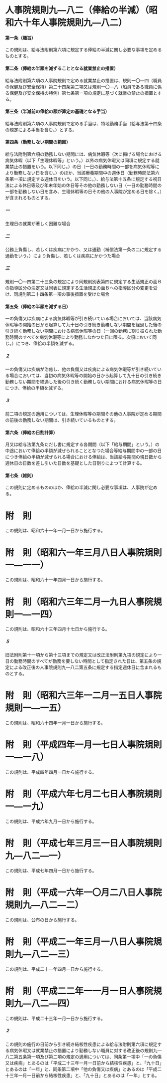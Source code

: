 # 人事院規則九―八二（俸給の半減）（昭和六十年人事院規則九―八二）
#### 第一条（趣旨）
この規則は、給与法附則第六項に規定する俸給の半減に関し必要な事項を定めるものとする。
#### 第二条（俸給の半額を減ずることとなる就業禁止の措置）
給与法附則第六項の人事院規則で定める就業禁止の措置は、規則一〇―四（職員の保健及び安全保持）第二十四条第二項又は規則一〇―八（船員である職員に係る保健及び安全保持の特例）第七条第一項の規定に基づく就業の禁止の措置とする。
#### 第三条（半減前の俸給の額が算定の基礎となる手当）
給与法附則第六項の人事院規則で定める手当は、特地勤務手当（給与法第十四条の規定による手当を含む。）とする。
#### 第四条（勤務しない期間の範囲）
給与法附則第六項の勤務しない期間には、病気休暇等（次に掲げる場合における病気休暇（以下「生理休暇等」という。）以外の病気休暇又は同項に規定する就業禁止の措置をいう。以下同じ。）の日（一日の勤務時間の一部を病気休暇等により勤務しない日を含む。）のほか、当該療養期間中の週休日（勤務時間法第六条第一項に規定する週休日をいう。以下同じ。）、給与法第十五条に規定する祝日法による休日等及び年末年始の休日等その他の勤務しない日（一日の勤務時間の一部を勤務しない日を含み、生理休暇等の日その他の人事院が定める日を除く。）が含まれるものとする。
##### 一
生理日の就業が著しく困難な場合
##### 二
公務上負傷し、若しくは疾病にかかり、又は通勤（補償法第一条の二に規定する通勤をいう。）により負傷し、若しくは疾病にかかつた場合
##### 三
規則一〇―四第二十三条の規定により同規則別表第四に規定する生活規正の面Ｂの指導区分の決定又は同表に規定する生活規正の面Ｂへの指導区分の変更を受け、同規則第二十四条第一項の事後措置を受けた場合
#### 第五条（俸給の半額を減ずる日）
一の負傷又は疾病による病気休暇等が引き続いている場合においては、当該病気休暇等の開始の日から起算して九十日の引き続き勤務しない期間を経過した後の引き続く勤務しない期間における病気休暇等の日（一回の勤務に割り振られた勤務時間のすべてを病気休暇等により勤務しなかつた日に限る。次項において同じ。）につき、俸給の半額を減ずる。
##### ２
一の負傷又は疾病が治癒し、他の負傷又は疾病による病気休暇等が引き続いている場合においては、当初の病気休暇等の開始の日から起算して九十日の引き続き勤務しない期間を経過した後の引き続く勤務しない期間における病気休暇等の日につき、俸給の半額を減ずる。
##### ３
前二項の規定の適用については、生理休暇等の期間その他の人事院が定める期間の前後の勤務しない期間は、引き続いているものとする。
#### 第六条（俸給の日割計算）
月又は給与法第九条ただし書に規定する各期間（以下「給与期間」という。）の中途において俸給の半額が減ぜられることとなつた場合等給与期間中の一部の日につき俸給の半額が減ぜられる場合における俸給は、当該給与期間の現日数から週休日の日数を差し引いた日数を基礎とした日割りによつて計算する。
#### 第七条（雑則）
この規則に定めるもののほか、俸給の半減に関し必要な事項は、人事院が定める。
# 附　則
この規則は、昭和六十一年一月一日から施行する。
# 附　則（昭和六一年三月八日人事院規則一―一一）
この規則は、昭和六十一年四月一日から施行する。
# 附　則（昭和六三年二月一九日人事院規則一―一四）
この規則は、昭和六十三年四月十七日から施行する。
##### ５
旧法附則第十一項から第十三項までの規定又は改正法附則第九項の規定により一日の勤務時間のすべてが勤務を要しない時間として指定された日は、第五条の規定による改正後の人事院規則九―八二第五条に規定する指定週休日に含まれるものとする。
# 附　則（昭和六三年一二月一五日人事院規則一―一五）
この規則は、昭和六十四年一月一日から施行する。
# 附　則（平成四年一月一七日人事院規則一―一八）
この規則は、平成四年四月一日から施行する。
# 附　則（平成六年七月二七日人事院規則一―一九）
この規則は、平成六年九月一日から施行する。
# 附　則（平成七年三月三一日人事院規則九―八二―一）
この規則は、平成七年四月一日から施行する。
# 附　則（平成一六年一〇月二八日人事院規則九―八二―二）
この規則は、公布の日から施行する。
# 附　則（平成二一年三月一八日人事院規則九―八二―三）
この規則は、平成二十一年四月一日から施行する。
# 附　則（平成二二年一一月一日人事院規則九―八二―四）
この規則は、平成二十三年一月一日から施行する。
##### ２
この規則の施行の日前から引き続き結核性疾患による給与法附則第六項に規定する病気休暇又は就業禁止の措置により勤務しない職員に対する改正後の規則九―八二第五条第一項及び第二項の規定の適用については、同条第一項中「一の負傷又は疾病」とあるのは「平成二十三年一月一日前から結核性疾患」と、「九十日」とあるのは「一年」と、同条第二項中「他の負傷又は疾病」とあるのは「平成二十三年一月一日前から結核性疾患」と、「九十日」とあるのは「一年」とする。
